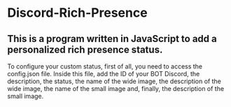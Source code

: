 # Discord-Rich-Presence
This is a program written in JavaScript to add a personalized rich presence status.
-----------------------------------------------------------------------------------------------------------------------------------------------------------------------------------
To configure your custom status, first of all, you need to access the config.json file. Inside this file, add the ID of your BOT Discord, the description, the status, the name of the wide image, the description of the wide image, the name of the small image and, finally, the description of the small image.
